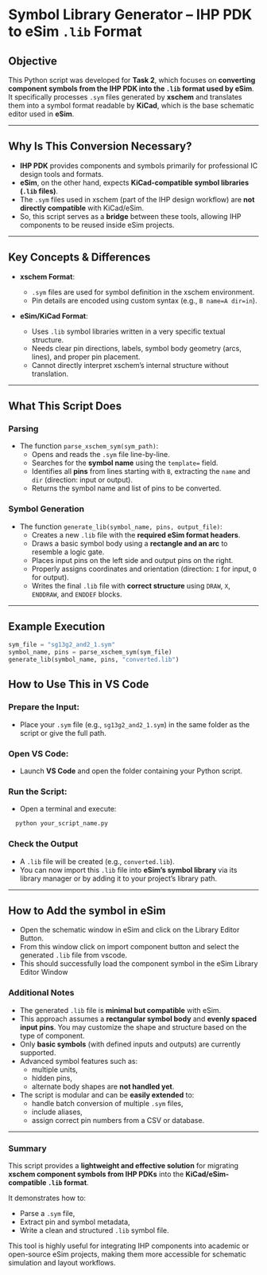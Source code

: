 # Symbol Library Generator – IHP PDK to eSim `.lib` Format

## Objective

This Python script was developed for **Task 2**, which focuses on **converting component symbols from the IHP PDK into the `.lib` format used by eSim**. It specifically processes `.sym` files generated by **xschem** and translates them into a symbol format readable by **KiCad**, which is the base schematic editor used in **eSim**.

---

## Why Is This Conversion Necessary?

- **IHP PDK** provides components and symbols primarily for professional IC design tools and formats.
- **eSim**, on the other hand, expects **KiCad-compatible symbol libraries (`.lib` files)**.
- The `.sym` files used in xschem (part of the IHP design workflow) are **not directly compatible** with KiCad/eSim.
- So, this script serves as a **bridge** between these tools, allowing IHP components to be reused inside eSim projects.

---

## Key Concepts & Differences

- **xschem Format**:
  - `.sym` files are used for symbol definition in the xschem environment.
  - Pin details are encoded using custom syntax (e.g., `B name=A dir=in`).

- **eSim/KiCad Format**:
  - Uses `.lib` symbol libraries written in a very specific textual structure.
  - Needs clear pin directions, labels, symbol body geometry (arcs, lines), and proper pin placement.
  - Cannot directly interpret xschem’s internal structure without translation.

---

## What This Script Does

### Parsing

- The function `parse_xschem_sym(sym_path)`:
  - Opens and reads the `.sym` file line-by-line.
  - Searches for the **symbol name** using the `template=` field.
  - Identifies all **pins** from lines starting with `B`, extracting the `name` and `dir` (direction: input or output).
  - Returns the symbol name and list of pins to be converted.

### Symbol Generation

- The function `generate_lib(symbol_name, pins, output_file)`:
  - Creates a new `.lib` file with the **required eSim format headers**.
  - Draws a basic symbol body using a **rectangle and an arc** to resemble a logic gate.
  - Places input pins on the left side and output pins on the right.
  - Properly assigns coordinates and orientation (direction: `I` for input, `O` for output).
  - Writes the final `.lib` file with **correct structure** using `DRAW`, `X`, `ENDDRAW`, and `ENDDEF` blocks.

---

## Example Execution

```python
sym_file = "sg13g2_and2_1.sym"
symbol_name, pins = parse_xschem_sym(sym_file)
generate_lib(symbol_name, pins, "converted.lib")
```

## How to Use This in VS Code

### Prepare the Input:
* Place your `.sym` file (e.g., `sg13g2_and2_1.sym`) in the same folder as the script or give the full path.

### Open VS Code:
* Launch **VS Code** and open the folder containing your Python script.

### Run the Script:
* Open a terminal and execute:
  
```bash
  python your_script_name.py
```

### Check the Output

* A `.lib` file will be created (e.g., `converted.lib`).
* You can now import this `.lib` file into **eSim’s symbol library** via its library manager or by adding it to your project’s library path.

---

## How to Add the symbol in eSim

* Open the schematic window in eSim and click on the Library Editor Button.
* From this window click on import component button and select the generated `.lib` file from vscode.
* This should successfully load the component symbol in the eSim Library Editor Window


### Additional Notes

* The generated `.lib` file is **minimal but compatible** with eSim.
* This approach assumes a **rectangular symbol body** and **evenly spaced input pins**. You may customize the shape and structure based on the type of component.
* Only **basic symbols** (with defined inputs and outputs) are currently supported.
* Advanced symbol features such as:
  * multiple units,
  * hidden pins,
  * alternate body shapes
  are **not handled yet**.
* The script is modular and can be **easily extended** to:
  * handle batch conversion of multiple `.sym` files,
  * include aliases,
  * assign correct pin numbers from a CSV or database.

---

### Summary

This script provides a **lightweight and effective solution** for migrating **xschem component symbols from IHP PDKs** into the **KiCad/eSim-compatible `.lib` format**.

It demonstrates how to:

* Parse a `.sym` file,
* Extract pin and symbol metadata,
* Write a clean and structured `.lib` symbol file.

This tool is highly useful for integrating IHP components into academic or open-source eSim projects, making them more accessible for schematic simulation and layout workflows.

